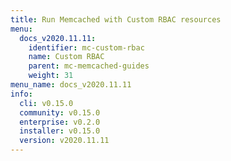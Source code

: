 ```yaml
---
title: Run Memcached with Custom RBAC resources
menu:
  docs_v2020.11.11:
    identifier: mc-custom-rbac
    name: Custom RBAC
    parent: mc-memcached-guides
    weight: 31
menu_name: docs_v2020.11.11
info:
  cli: v0.15.0
  community: v0.15.0
  enterprise: v0.2.0
  installer: v0.15.0
  version: v2020.11.11
---
```


